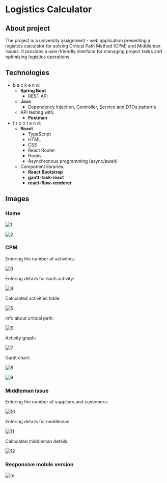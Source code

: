 # Logistics Calculator
## About project
The project is a university assignment - web application presenting a logistics calculator for solving Critical Path Method (CPM) and Middleman issues. It provides a user-friendly interface for managing project tasks and optimizing logistics operations.

## Technologies
- b a c k e n d:
  - **Spring Boot**
    - REST API
  - **Java**
    - Dependency Injection, Controller, Service and DTOs patterns
  - API testing with:
    - **Postman**
- f r o n t e n d:
  - **React**
    - TypeScript
    - HTML
    - CSS
    - React Router
    - Hooks
    - Asynchronous programming (async/await)
  - Component libraries:
    - **React Bootstrap**
    - **gantt-task-react**
    - **react-flow-renderer**

## Images
### Home
![1](/github-img/1.png)

![2](/github-img/2.png)


### CPM

Entering the number of activities:

![3](/github-img/3.png)


Entering details for each activity:

![4](/github-img/4.png)


Calculated activities table:

![5](/github-img/5.png)


Info about critical path:

![6](/github-img/6.png)


Activity graph:

![7](/github-img/7.png)


Gantt chart:

![8](/github-img/8.png)

![9](/github-img/9.png)


### Middleman issue

Entering the number of suppliers and customers:

![10](/github-img/10_.png)


Entering details for middleman:

![11](/github-img/11.png)


Calculated middleman details:

![12](/github-img/12.png)


### Responsive mobile version

![m](/github-img/m.png)